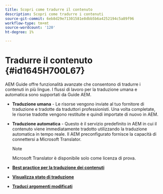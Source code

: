 ```yaml
---
title: Scopri come tradurre il contenuto
description: Scopri come tradurre i contenuti
source-git-commit: 6eb8d29e71301581e8dbb5b6a4252194c5a89f96
workflow-type: tm+mt
source-wordcount: '120'
ht-degree: 1%

---
```



# Tradurre il contenuto {#id1645H700L67}

AEM Guide offre funzionalità avanzate che consentono di tradurre i contenuti in più lingue. I flussi di lavoro per la traduzione umana e automatica sono supportati da Guide AEM.

- **Traduzione umana** - Le risorse vengono inviate al tuo fornitore di traduzione e tradotte da traduttori professionisti. Una volta completate, le risorse tradotte vengono restituite e quindi importate di nuovo in AEM.

- **Traduzione automatica** - Questo è il servizio predefinito in AEM in cui il contenuto viene immediatamente tradotto utilizzando la traduzione automatica in tempo reale. Il AEM preconfigurato fornisce la capacità di connettersi a Microsoft Translator.

   >[!NOTE]
   >
   > Microsoft Translator è disponibile solo come licenza di prova.


- **[Best practice per la traduzione dei contenuti](translation-first-time.md)**

- **[Visualizza stato di traduzione](translation-view-trans-state-6234.md)**

- **[Traduci argomenti modificati](translation-modified-topics-6234.md)**


